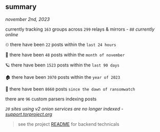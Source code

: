 
## summary
_november 2nd, 2023_

currently tracking `163` groups across `299` relays & mirrors - _`88` currently online_

⏲ there have been `22` posts within the `last 24 hours`

🦈 there have been `48` posts within the `month of november`

🪐 there have been `1523` posts within the `last 90 days`

🏚 there have been `3970` posts within the `year of 2023`

🦕 there have been `8660` posts `since the dawn of ransomwatch`

there are `96` custom parsers indexing posts

_`20` sites using v2 onion services are no longer indexed - [support.torproject.org](https://support.torproject.org/onionservices/v2-deprecation/)_

> see the project [README](https://github.com/joshhighet/ransomwatch#ransomwatch--) for backend technicals
